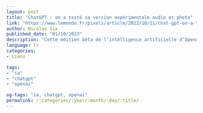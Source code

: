 ```yaml
---
layout: post
title: "ChatGPT : on a testé sa version expérimentale audio et photo"
link: "https://www.lemonde.fr/pixels/article/2023/10/21/chat-gpt-on-a-teste-sa-version-experimentale-audio-et-photo_6195780_4408996.html"
author: Nicolas Six
published_date: "01/10/2023"
description: "Cette édition bêta de l’intelligence artificielle d’OpenAI peut désormais déchiffrer, souvent assez mal, les images qu’on lui soumet, mais aussi discuter à l’oral de façon bien plus convaincante."
language: fr
categories:
- Liens

tags:
- "ia"
- "chatgpt"
- "openai"

og-tags: "ia, chatgpt, openai"
permalink: /:categories/:year/:month/:day/:title/
---
```

